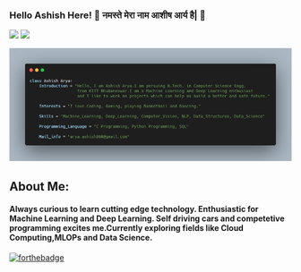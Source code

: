### Hello Ashish Here! 👋 नमस्ते मेरा नाम आशीष आर्य है| 🙏
[![](https://img.shields.io/badge/LinkedIn-AshishArya-blue?logo=Linkedin&logoColor=blue&labelColor=black)](https://www.linkedin.com/in/ashish-arya-65923b16b/)
[![](https://img.shields.io/badge/Gmail-arya.ashish860@gmail.com-red?logo=Gmail&logoColor=Red&labelColor=black)](mailto:arya.ashish860@gmail.com)

![](https://github.com/Ashish-Arya-CS/Ashish-Arya-CS/blob/master/carbon%20(1).png)

## About Me:
#### Always curious to learn cutting edge technology. Enthusiastic for Machine Learning and Deep Learning. Self driving cars and competetive programming excites me.Currently exploring fields like Cloud Computing,MLOPs and Data Science. <br>
[![forthebadge](https://forthebadge.com/images/badges/built-with-love.svg)](https://forthebadge.com)


<!--
**Ashish-Arya-CS/Ashish-Arya-CS** is a ✨ _special_ ✨ repository because its `README.md` (this file) appears on your GitHub profile.

Here are some ideas to get you started:

- 🔭 I’m currently working on ...
- 🌱 I’m currently learning ...
- 👯 I’m looking to collaborate on ...
- 🤔 I’m looking for help with ...
- 💬 Ask me about ...
- 📫 How to reach me: ...
- 😄 Pronouns: ...
- ⚡ Fun fact: ...
-->
